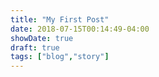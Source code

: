 ```yaml
---
title: "My First Post"
date: 2018-07-15T00:14:49-04:00
showDate: true
draft: true
tags: ["blog","story"]
---
```


